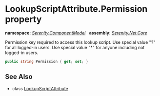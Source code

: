 # LookupScriptAttribute.Permission property
**namespace:** *[Serenity.ComponentModel](../../README.md#serenity.componentmodel-namespace)*   **assembly**: *[Serenity.Net.Core](../../README.md)*

Permission key required to access this lookup script. Use special value "?" for all logged-in users. Use special value "*" for anyone including not logged-in users.

```csharp
public string Permission { get; set; }
```

## See Also

* class [LookupScriptAttribute](../LookupScriptAttribute.md)